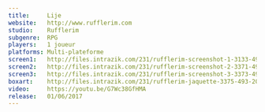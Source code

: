 ```yaml
---
title:     Lije
website:   http://www.rufflerim.com
studio:    Rufflerim
subgenre:  RPG
players:   1 joueur
platforms: Multi-plateforme
screen1:   http://files.intrazik.com/231/rufflerim-screenshot-1-3133-493-20150426-135434.png
screen2:   http://files.intrazik.com/231/rufflerim-screenshot-2-3371-493-20150426-135435.png
screen3:   http://files.intrazik.com/231/rufflerim-screenshot-3-3373-493-20150426-135435.png
boxart:    http://files.intrazik.com/231/rufflerim-jaquette-3375-493-20150426-135435.png
video:     https://youtu.be/G7Wc38GfHMA
release:   01/06/2017
---
```

